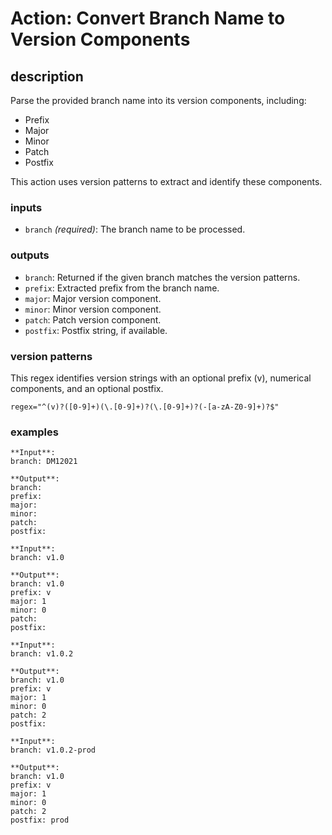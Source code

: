# Action: Convert Branch Name to Version Components

## description
Parse the provided branch name into its version components, including:

- Prefix
- Major
- Minor
- Patch
- Postfix

This action uses version patterns to extract and identify these components.

### inputs
- ``branch`` _(required)_: The branch name to be processed.

### outputs
- ``branch``: Returned if the given branch matches the version patterns.
- ``prefix``: Extracted prefix from the branch name.
- ``major``: Major version component.
- ``minor``: Minor version component.
- ``patch``: Patch version component.
- ``postfix``: Postfix string, if available.

### version patterns

This regex identifies version strings with an optional prefix (v), numerical components, and an optional postfix.
```
regex="^(v)?([0-9]+)(\.[0-9]+)?(\.[0-9]+)?(-[a-zA-Z0-9]+)?$"
```

### examples
```
**Input**:  
branch: DM12021

**Output**:
branch:
prefix:
major:
minor:
patch:
postfix:
```

```
**Input**:
branch: v1.0

**Output**:
branch: v1.0
prefix: v
major: 1
minor: 0
patch:
postfix:
```

```
**Input**:
branch: v1.0.2

**Output**:
branch: v1.0
prefix: v
major: 1
minor: 0
patch: 2
postfix:
```

```
**Input**:
branch: v1.0.2-prod

**Output**:
branch: v1.0
prefix: v
major: 1
minor: 0
patch: 2
postfix: prod
```
